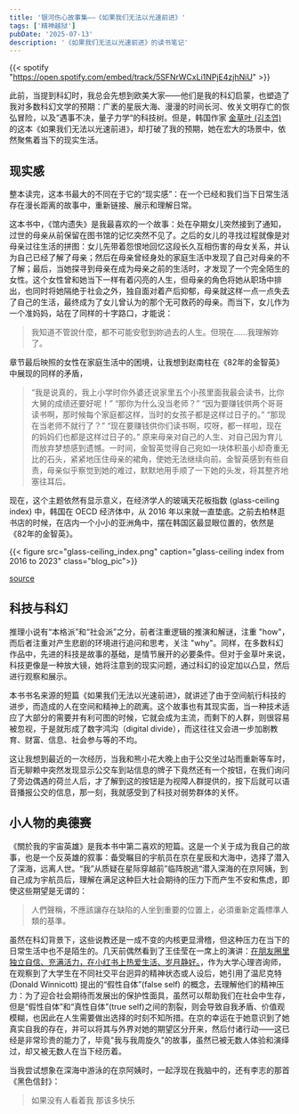 ```yaml
---
title: '银河伤心故事集——《如果我们无法以光速前进》'
tags: ['精神越狱']
pubDate: '2025-07-13'
description: '《如果我们无法以光速前进》的读书笔记'
---
```


{{< spotify "https://open.spotify.com/embed/track/5SFNrWCxLi1NPjE4zjhNiU" >}}

此前，当提到科幻时，我总会先想到欧美大家——他们是我的科幻启蒙，也塑造了我对多数科幻文学的预期：广袤的星辰大海、漫漫的时间长河、攸关文明存亡的恢弘冒险，以及”遇事不决，量子力学“的科技树。但是，韩国作家 [金草叶 (김초엽)](http://blossomcreative.co.kr/?fbclid=PAZXh0bgNhZW0CMTEAAadBNFcrSwy91Qu2xbd6kji_CIuqRNqNdtB4thNrC8hyCt-Ac03YCgAZwoA0kA_aem_BqV38gYtXWJlSNVqIWMCIg) 的这本《如果我们无法以光速前进》，却打破了我的预期，她在宏大的场景中，依然聚焦着当下的现实生活。


## 现实感

整本读完，这本书最大的不同在于它的“现实感”：在一个已经和我们当下日常生活存在漫长距离的故事中，重新链接、展示和理解日常。

这本书中，《馆内遗失》是我最喜欢的一个故事：处在孕期女儿突然接到了通知，过世的母亲从前保留在图书馆的记忆突然不见了。之后的女儿的寻找过程就像是对母亲过往生活的拼图：女儿先带着怨恨地回忆这段长久互相伤害的母女关系，并认为自己已经了解了母亲；然后在母亲曾经身处的家庭生活中发现了自己对母亲的不了解；最后，当她探寻到母亲在成为母亲之前的生活时，才发现了一个完全陌生的女性。这个女性曾和她当下一样有着闪亮的人生，但母亲的角色将她从职场中排出，也同时将她隔绝于社会之外，独自面对着产后抑郁，母亲就这样一点一点失去了自己的生活，最终成为了女儿曾认为的那个无可救药的母亲。而当下，女儿作为一个准妈妈，站在了同样的十字路口，才能说：

> 我知道不管說什麼，都不可能安慰到妳過去的人生。但現在……我理解妳了。

章节最后映照的女性在家庭生活中的困境，让我想到赵南柱在《82年的金智英》中展现的同样的矛盾，

> “我是说真的，我上小学时你外婆还说家里五个小孩里面我最会读书，比你大舅的成绩还要好呢！” “那你为什么没当老师？” “因为要赚钱供两个哥哥读书啊，那时候每个家庭都这样，当时的女孩子都是这样过日子的。” “那现在当老师不就行了？” “现在要赚钱供你们读书啊，哎呀，都一样啦，现在的妈妈们也都是这样过日子的。” 原来母亲对自己的人生、对自己因为育儿而放弃梦想感到遗憾。一时间，金智英觉得自己宛如一块体积虽小却奇重无比的石头，紧紧地压住母亲的裙角，使她无法继续向前。金智英感到有些自责，母亲似乎察觉到她的难过，默默地用手顺了一下她的头发，将其整齐地塞往耳后。

现在，这个主题依然有显示意义，在经济学人的玻璃天花板指数 (glass-ceiling index) 中，韩国在 OECD 经济体中，从 2016 年以来就一直垫底。之前去柏林逛书店的时候，在店内一个小小的亚洲角中，摆在韩国区最显眼位置的，依然是《82年的金智英》。


{{< figure src="glass-ceiling_index.png" caption="glass-ceiling index from 2016 to 2023" class="blog_pic">}}

[source](https://www.economist.com/graphic-detail/glass-ceiling-index)

## 科技与科幻

推理小说有“本格派”和“社会派”之分，前者注重逻辑的推演和解谜，注重 "how"，而后者注重对产生悲剧的环境进行追问和思考，关注 "why"。同样，在多数科幻作品中，先进的科技是故事的基础，是情节展开的必要条件。但对于金草叶来说，科技更像是一种放大镜，她将注意到的现实问题，通过科幻的设定加以凸显，然后进行观察和展示。

本书书名来源的短篇《如果我们无法以光速前进》，就讲述了由于空间航行科技的进步，而造成的人在空间和精神上的疏离。这个故事也有其现实面，当一种技术适应了大部分的需要并有利可图的时候，它就会成为主流，而剩下的人群，则很容易被忽视，于是就形成了数字鸿沟（digital divide），而这往往又会进一步加剧教育、财富、信息、社会参与等的不均。

这让我想到最近的一次经历，当我和熊小花大晚上由于公交坐过站而重新等车时，百无聊赖中突然发现显示公交车到站信息的牌子下竟然还有一个按钮，在我们询问了旁边偶遇的荷兰人后，才了解到这的按钮是为视障人群提供的，按下后就可以语音播报公交的信息，那一刻，我就感受到了科技对弱势群体的关怀。

## 小人物的奥德赛

《關於我的宇宙英雄》是我本书中第二喜欢的短篇。这是一个关于成为我自己的故事，也是一个反英雄的叙事：备受瞩目的宇航员在京在星辰和大海中，选择了潜入了深海，远离人世。“我”从质疑在星际穿越前”临阵脱逃“潜入深海的在京阿姨，到自己成为宇航员后，理解在满足这种巨大社会期待的压力下而产生不安和焦虑，即使这些期望是无谓的：

> 人們聲稱，不應該讓存在缺陷的人坐到重要的位置上，必須重新定義標準人類的基準。

虽然在科幻背景下，这些说教还是一成不变的内核更显滑稽，但这种压力在当下的日常生活中也不是陌生的。几天前偶然看到了王佳莹在一席上的演讲：[在朋友圈里独立自信、充满活力，在小红书上热爱生活、岁月静好。](https://www.youtube.com/watch?v=tnEp7uwrlLo&t=1148s)，作为大学心理咨询师，在观察到了大学生在不同社交平台迥异的精神状态或人设后，她引用了温尼克特 (Donald Winnicott) 提出的“假性自体”(false self) 的概念，去理解他们的精神压力：为了迎合社会期待而发展出的保护性面具，虽然可以帮助我们在社会中生存，但是“假性自体”和“真性自体”(true self)之间的割裂，则会导致自我矛盾、价值观模糊，也因此在人生需要做出选择的时刻不知所措。在京的幸运在于她意识到了她真实自我的存在，并可以将其与外界对她的期望区分开来，然后付诸行动——这已经是非常珍贵的能力了，毕竟"我与我周旋久"的故事，虽然已被无数人体验和演绎过，却又被无数人在当下经历着。

当我尝试想象在深海中游泳的在京阿姨时，一起浮现在我脑中的，还有李志的那首《黑色信封》：

> 如果没有人看着我 那该多快乐





